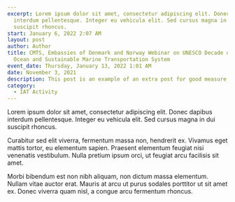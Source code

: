 ```yaml
---
excerpt: Lorem ipsum dolor sit amet, consectetur adipiscing elit. Donec dapibus
  interdum pellentesque. Integer eu vehicula elit. Sed cursus magna in dui
  suscipit rhoncus.
start: January 6, 2022 2:07 AM
layout: post
author: Author
title: CMTS, Embassies of Denmark and Norway Webinar on UNESCO Decade of the
  Ocean and Sustainable Marine Transportation System
event_date: Thursday, January 13, 2022 1:01 AM
date: November 3, 2021
description: This post is an example of an extra post for good measure
category:
  - IAT Activity
---
```


Lorem ipsum dolor sit amet, consectetur adipiscing elit. Donec dapibus interdum pellentesque. Integer eu vehicula elit. Sed cursus magna in dui suscipit rhoncus.

Curabitur sed elit viverra, fermentum massa non, hendrerit ex. Vivamus eget mattis tortor, eu elementum sapien. Praesent elementum feugiat nisi venenatis vestibulum. Nulla pretium ipsum orci, ut feugiat arcu facilisis sit amet.

Morbi bibendum est non nibh aliquam, non dictum massa elementum. Nullam vitae auctor erat. Mauris at arcu ut purus sodales porttitor ut sit amet ex. Donec viverra quam nisl, a congue arcu fermentum rhoncus.
